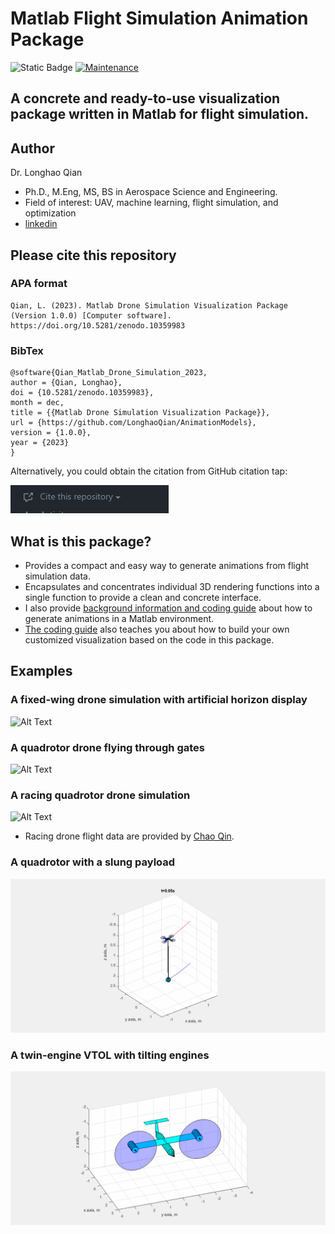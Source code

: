 # Matlab Flight Simulation Animation Package
![Static Badge](https://img.shields.io/badge/DOI-10.5281%2Fzenodo.10359983-blue)
[![Maintenance](https://img.shields.io/badge/Maintained%3F-yes-green.svg)](https://GitHub.com/Naereen/StrapDown.js/graphs/commit-activity) 

## A concrete and ready-to-use visualization package written in Matlab for flight simulation.

## Author
Dr. Longhao Qian

- Ph.D., M.Eng, MS, BS in Aerospace Science and Engineering.
- Field of interest: UAV, machine learning, flight simulation, and optimization
- [linkedin](https://www.linkedin.com/in/longhao-qian-68705415a/) 

## Please cite this repository
### APA format
```
Qian, L. (2023). Matlab Drone Simulation Visualization Package (Version 1.0.0) [Computer software]. https://doi.org/10.5281/zenodo.10359983
```
### BibTex
```
@software{Qian_Matlab_Drone_Simulation_2023,
author = {Qian, Longhao},
doi = {10.5281/zenodo.10359983},
month = dec,
title = {{Matlab Drone Simulation Visualization Package}},
url = {https://github.com/LonghaoQian/AnimationModels},
version = {1.0.0},
year = {2023}
}
```
Alternatively, you could obtain the citation from GitHub citation tap:

![Alt Text](figures/citation_tap.PNG)

## What is this package?
- Provides a compact and easy way to generate animations from flight simulation data.
- Encapsulates and concentrates individual 3D rendering functions into a single function to provide a clean and concrete interface. 
- I also provide [background information and coding guide](examples/README.md) about how to generate animations in a Matlab environment.
- [The coding guide](examples/README.md) also teaches you about how to build your own customized visualization based on the code in this package. 

## Examples
### A fixed-wing drone simulation with artificial horizon display
![Alt Text](figures/circular_arc_trajectory.gif)
### A quadrotor drone flying through gates
![Alt Text](figures/quadrotor_circular_trajectory.gif)
### A racing quadrotor drone simulation
![Alt Text](figures/quadrotor_complicated_trjectory.gif)
- Racing drone flight data are provided by [Chao Qin](https://github.com/ChaoqinRobotics).
### A quadrotor with a slung payload
![Alt Text](figures/quadrotor_payload.gif)
### A twin-engine VTOL with tilting engines
![Alt Text](figures/vtol_animate.gif)